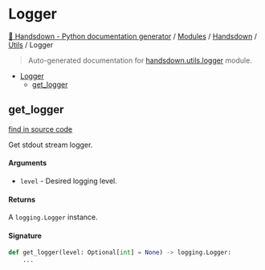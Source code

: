 # Logger

[🙌 Handsdown - Python documentation generator](../../README.md#-handsdown---python-documentation-generator) /
[Modules](../../MODULES.md#modules) /
[Handsdown](../index.md#handsdown) /
[Utils](index.md#utils) /
Logger

> Auto-generated documentation for [handsdown.utils.logger](https://github.com/vemel/handsdown/blob/main/handsdown/utils/logger.py) module.

- [Logger](#logger)
  - [get_logger](#get_logger)

## get_logger

[find in source code](https://github.com/vemel/handsdown/blob/main/handsdown/utils/logger.py#L10)

Get stdout stream logger.

#### Arguments

- `level` - Desired logging level.

#### Returns

A `logging.Logger` instance.

#### Signature

```python
def get_logger(level: Optional[int] = None) -> logging.Logger:
    ...
```


